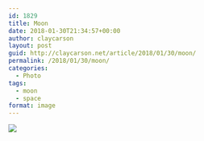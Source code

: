 ```yaml
---
id: 1829
title: Moon
date: 2018-01-30T21:34:57+00:00
author: claycarson
layout: post
guid: http://claycarson.net/article/2018/01/30/moon/
permalink: /2018/01/30/moon/
categories:
  - Photo
tags:
  - moon
  - space
format: image
---
```

<img src="http://claycarson.net/wp-content/uploads/2018/01/moon-1.jpg"/>
<!--more-->